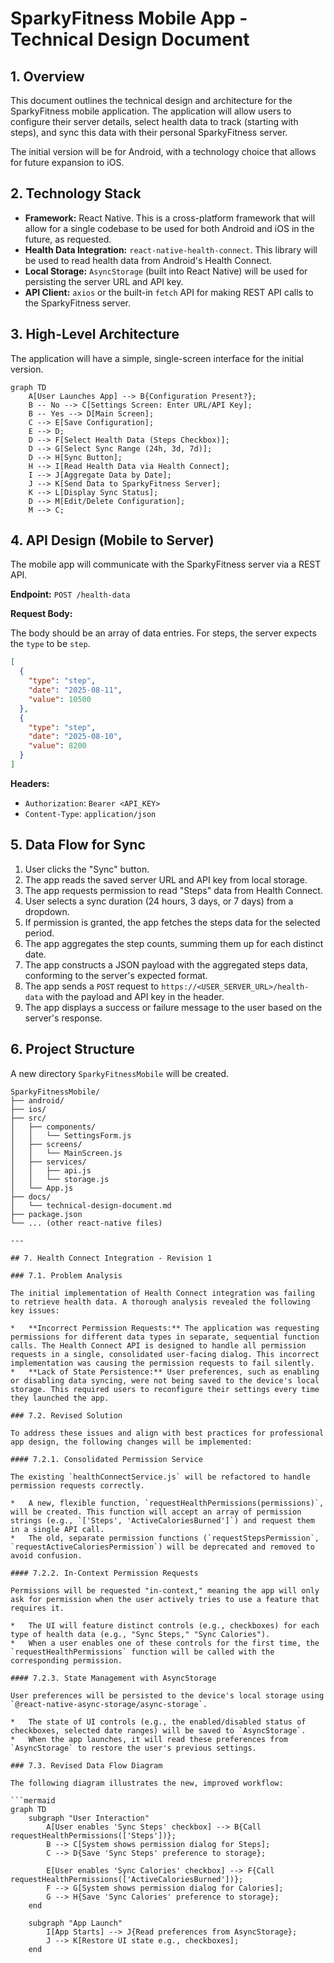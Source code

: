 # SparkyFitness Mobile App - Technical Design Document

## 1. Overview

This document outlines the technical design and architecture for the SparkyFitness mobile application. The application will allow users to configure their server details, select health data to track (starting with steps), and sync this data with their personal SparkyFitness server.

The initial version will be for Android, with a technology choice that allows for future expansion to iOS.

## 2. Technology Stack

*   **Framework:** React Native. This is a cross-platform framework that will allow for a single codebase to be used for both Android and iOS in the future, as requested.
*   **Health Data Integration:** `react-native-health-connect`. This library will be used to read health data from Android's Health Connect.
*   **Local Storage:** `AsyncStorage` (built into React Native) will be used for persisting the server URL and API key.
*   **API Client:** `axios` or the built-in `fetch` API for making REST API calls to the SparkyFitness server.

## 3. High-Level Architecture

The application will have a simple, single-screen interface for the initial version.

```mermaid
graph TD
    A[User Launches App] --> B{Configuration Present?};
    B -- No --> C[Settings Screen: Enter URL/API Key];
    B -- Yes --> D[Main Screen];
    C --> E[Save Configuration];
    E --> D;
    D --> F[Select Health Data (Steps Checkbox)];
    D --> G[Select Sync Range (24h, 3d, 7d)];
    D --> H[Sync Button];
    H --> I[Read Health Data via Health Connect];
    I --> J[Aggregate Data by Date];
    J --> K[Send Data to SparkyFitness Server];
    K --> L[Display Sync Status];
    D --> M[Edit/Delete Configuration];
    M --> C;
```

## 4. API Design (Mobile to Server)

The mobile app will communicate with the SparkyFitness server via a REST API.

**Endpoint:** `POST /health-data`

**Request Body:**

The body should be an array of data entries. For steps, the server expects the `type` to be `step`.

```json
[
  {
    "type": "step",
    "date": "2025-08-11",
    "value": 10500
  },
  {
    "type": "step",
    "date": "2025-08-10",
    "value": 8200
  }
]
```

**Headers:**

*   `Authorization`: `Bearer <API_KEY>`
*   `Content-Type`: `application/json`

## 5. Data Flow for Sync

1.  User clicks the "Sync" button.
2.  The app reads the saved server URL and API key from local storage.
3.  The app requests permission to read "Steps" data from Health Connect.
4.  User selects a sync duration (24 hours, 3 days, or 7 days) from a dropdown.
5.  If permission is granted, the app fetches the steps data for the selected period.
6.  The app aggregates the step counts, summing them up for each distinct date.
7.  The app constructs a JSON payload with the aggregated steps data, conforming to the server's expected format.
8.  The app sends a `POST` request to `https://<USER_SERVER_URL>/health-data` with the payload and API key in the header.
9.  The app displays a success or failure message to the user based on the server's response.

## 6. Project Structure

A new directory `SparkyFitnessMobile` will be created.

```
SparkyFitnessMobile/
├── android/
├── ios/
├── src/
│   ├── components/
│   │   └── SettingsForm.js
│   ├── screens/
│   │   └── MainScreen.js
│   ├── services/
│   │   ├── api.js
│   │   └── storage.js
│   └── App.js
├── docs/
│   └── technical-design-document.md
├── package.json
└── ... (other react-native files)

---

## 7. Health Connect Integration - Revision 1

### 7.1. Problem Analysis

The initial implementation of Health Connect integration was failing to retrieve health data. A thorough analysis revealed the following key issues:

*   **Incorrect Permission Requests:** The application was requesting permissions for different data types in separate, sequential function calls. The Health Connect API is designed to handle all permission requests in a single, consolidated user-facing dialog. This incorrect implementation was causing the permission requests to fail silently.
*   **Lack of State Persistence:** User preferences, such as enabling or disabling data syncing, were not being saved to the device's local storage. This required users to reconfigure their settings every time they launched the app.

### 7.2. Revised Solution

To address these issues and align with best practices for professional app design, the following changes will be implemented:

#### 7.2.1. Consolidated Permission Service

The existing `healthConnectService.js` will be refactored to handle permission requests correctly.

*   A new, flexible function, `requestHealthPermissions(permissions)`, will be created. This function will accept an array of permission strings (e.g., `['Steps', 'ActiveCaloriesBurned']`) and request them in a single API call.
*   The old, separate permission functions (`requestStepsPermission`, `requestActiveCaloriesPermission`) will be deprecated and removed to avoid confusion.

#### 7.2.2. In-Context Permission Requests

Permissions will be requested "in-context," meaning the app will only ask for permission when the user actively tries to use a feature that requires it.

*   The UI will feature distinct controls (e.g., checkboxes) for each type of health data (e.g., "Sync Steps," "Sync Calories").
*   When a user enables one of these controls for the first time, the `requestHealthPermissions` function will be called with the corresponding permission.

#### 7.2.3. State Management with AsyncStorage

User preferences will be persisted to the device's local storage using `@react-native-async-storage/async-storage`.

*   The state of UI controls (e.g., the enabled/disabled status of checkboxes, selected date ranges) will be saved to `AsyncStorage`.
*   When the app launches, it will read these preferences from `AsyncStorage` to restore the user's previous settings.

### 7.3. Revised Data Flow Diagram

The following diagram illustrates the new, improved workflow:

```mermaid
graph TD
    subgraph "User Interaction"
        A[User enables 'Sync Steps' checkbox] --> B{Call requestHealthPermissions(['Steps'])};
        B --> C[System shows permission dialog for Steps];
        C --> D{Save 'Sync Steps' preference to storage};

        E[User enables 'Sync Calories' checkbox] --> F{Call requestHealthPermissions(['ActiveCaloriesBurned'])};
        F --> G[System shows permission dialog for Calories];
        G --> H{Save 'Sync Calories' preference to storage};
    end

    subgraph "App Launch"
        I[App Starts] --> J{Read preferences from AsyncStorage};
        J --> K[Restore UI state e.g., checkboxes];
    end
```